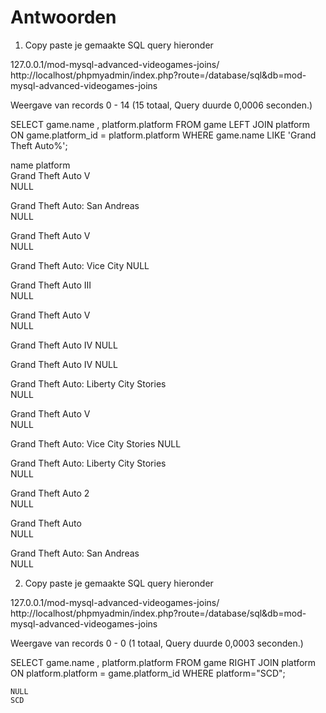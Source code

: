 # Antwoorden

1. Copy paste je gemaakte SQL query hieronder

127.0.0.1/mod-mysql-advanced-videogames-joins/		http://localhost/phpmyadmin/index.php?route=/database/sql&db=mod-mysql-advanced-videogames-joins

   Weergave van records 0 - 14 (15 totaal, Query duurde 0,0006 seconden.)


SELECT game.name , platform.platform FROM game LEFT JOIN platform ON  game.platform_id = platform.platform  WHERE game.name LIKE 'Grand Theft Auto%';


name	platform	
Grand Theft Auto V	
    NULL
	
Grand Theft Auto: San Andreas	
    NULL
	
Grand Theft Auto V	
    NULL
	
Grand Theft Auto: Vice City	
    NULL
	
Grand Theft Auto III	
    NULL
	
Grand Theft Auto V	
    NULL
	
Grand Theft Auto IV	
    NULL
	
Grand Theft Auto IV	
    NULL
	
Grand Theft Auto: Liberty City Stories	
    NULL
	
Grand Theft Auto V	
    NULL
	
Grand Theft Auto: Vice City Stories	
    NULL
	
Grand Theft Auto: Liberty City Stories	
    NULL
	
Grand Theft Auto 2	
    NULL
	
Grand Theft Auto	
    NULL
	
Grand Theft Auto: San Andreas	
    NULL
	


2. Copy paste je gemaakte SQL query hieronder
   
127.0.0.1/mod-mysql-advanced-videogames-joins/		http://localhost/phpmyadmin/index.php?route=/database/sql&db=mod-mysql-advanced-videogames-joins

   Weergave van records 0 -  0 (1 totaal, Query duurde 0,0003 seconden.)


SELECT game.name , platform.platform FROM game RIGHT JOIN platform ON  platform.platform = game.platform_id WHERE platform="SCD";




    NULL
	SCD	
